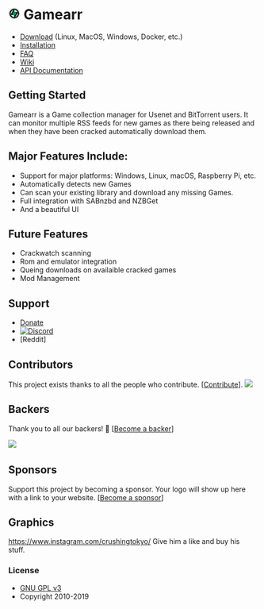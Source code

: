 # <img width="24px" src="./Logo/256.png" alt="gamearr"></img> Gamearr

- [Download](https://gamearr.game/#download) (Linux, MacOS, Windows, Docker, etc.)
- [Installation](https://github.com/Gamearr/Gamearr/wiki/Installation)
- [FAQ](https://github.com/Gamearr/Gamearr/wiki/FAQ)
- [Wiki](https://github.com/Gamearr/Gamearr/wiki)
- [API Documentation](https://github.com/Gamearr/Gamearr/wiki/API)

## Getting Started

Gamearr is a Game collection manager for Usenet and BitTorrent users. It can monitor multiple RSS feeds for new games as there being released and when they have been cracked automatically download them. 

## Major Features Include:

* Support for major platforms: Windows, Linux, macOS, Raspberry Pi, etc.
* Automatically detects new Games
* Can scan your existing library and download any missing Games.
* Full integration with SABnzbd and NZBGet
* And a beautiful UI

## Future Features
* Crackwatch scanning
* Rom and emulator integration
* Queing downloads on availaible cracked games
* Mod Management

## Support

- [Donate](https://gamearr.game/donate)
- [![Discord](https://img.shields.io/badge/discord-chat-7289DA.svg?maxAge=60&style=flat-square)](https://discord.gg/VUzFAqF)
- [Reddit]


## Contributors

This project exists thanks to all the people who contribute. [[Contribute](CONTRIBUTING.md)].
<a href="https://github.com/gamearr/gamearr/graphs/contributors"><img src="https://opencollective.com/gamearr/contributors.svg?width=890&button=false" /></a>


## Backers

Thank you to all our backers! 🙏 [[Become a backer](https://opencollective.com/gamearr#backer)]

<a href="https://opencollective.com/gamearr#backers" target="_blank"><img src="https://opencollective.com/gamearr/backers.svg?width=890"></a>


## Sponsors

Support this project by becoming a sponsor. Your logo will show up here with a link to your website. [[Become a sponsor](https://opencollective.com/gamearr#sponsor)]

## Graphics

https://www.instagram.com/crushingtokyo/ Give him a like and buy his stuff.

### License

* [GNU GPL v3](http://www.gnu.org/licenses/gpl.html)
* Copyright 2010-2019
